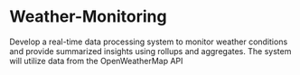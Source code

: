 # Weather-Monitoring
Develop a real-time data processing system to monitor weather conditions and provide summarized insights using rollups and aggregates. The system will utilize data from the OpenWeatherMap API 






